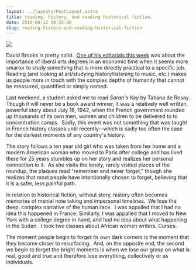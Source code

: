 ```yaml
---
layout: ../layouts/PostLayout.astro
title: reading. history. and reading historical fiction.
date: 2010-06-12 19:55:00
slug: reading-history-and-reading-historical-fiction
---
```


[![](http://www.osubookstore.com/images/catalog/18515275.JPG)](http://www.osubookstore.com/images/catalog/18515275.JPG)

David Brooks is pretty solid.  [One of his editorials this week](http://www.nytimes.com/2010/06/08/opinion/08brooks.html?ref=davidbrooks) was about the importance of liberal arts degrees in an economic time when it seems more smarter to study something that is more directly practical to a specific job. Reading (and looking at art/studying history/listening to music, etc.) makes us people more in touch with the complex depths of humanity that cannot be measured, quantified or simply named.  
  
Last weekend, a student asked me to read _Sarah's Key_ by Tatiana de Rosay. Though it will never be a book award winner, it was a relatively well written, powerful story about July 16, 1942, when the French government rounded up thousands of its own men, women and children to be delivered to to concentration camps.  Sadly, this event was not something that was taught in French history classes until recently--which is sadly too often the case for the darkest moments of any country's history.  
  
The story follows a ten year old girl who was taken from her home and a modern American woman who moved to Paris after college and has lived there for 25 years stumbles up on her story and realizes her personal connection to it.  As she visits the lonely, rarely visited places of the roundup, the plaques read "remember and never forget," though she realizes that most people have intentionally chosen to forget, believing that it is a safer, less painful path.  
  
In relation to historical fiction, without story, history often becomes memories of menial note taking and impersonal timelines.  We lose the deep, complex narrative of the human race.  I was appalled that I had no idea this happened in France. Similarly, I was appalled that I moved to New York with a college degree in hand, and had no idea about what happening in the Sudan.  I took two classes about African women writers. Curses.  
  
The moment people begin to forget its own dark corners is the moment that they become closer to resurfacing.  And, on the opposite end, the second we begin to forget the bright moments is when we lose our grasp on what is real, good and true and therefore lose everything, collectively or as individuals.